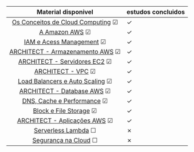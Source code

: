 |                           Material disponivel                            | estudos concluidos |
|:------------------------------------------------------------------------:|--------------------|
| [Os Conceitos de Cloud Computing](conceitos_cloud_computing.md) &#x2611; | &check;            |
|                 [A Amazon AWS](amazon_aws.md)   &#x2611;                 | &check;            |
|                [IAM e Acess Management](iam.md)  &#x2611;                | &check;            |
|             [ARCHITECT - Armazenamento AWS](s3.md)  &#x2611;             | &check;            |
|              [ARCHITECT - Servidores EC2](ec2.md)  &#x2611;              | &check;            |
|                   [ARCHITECT - VPC](vpc.md)  &#x2611;                    | &check;            |
| [Load Balancers e Auto Scaling](auto_scaling_load_balancers.md) &#x2611; | &check;            |
|            [ARCHITECT - Database AWS](database.md)  &#x2611;             | &check;            |
|      [DNS, Cache e Performance](dns_cache_performance.md)  &#x2611;      | &check;            |
|         [Block e File Storage](block_file_storage.md)  &#x2611;          | &check;            |
|        [ARCHITECT - Aplicações AWS](aplicacoes_aws.md)  &#x2611;         | &check;            |
|                 [Serverless Lambda](lambda.md)  &#x2610;                 | &cross;            |
|          [Segurança na Cloud](seguranca_na_cloud.md)  &#x2610;           | &cross;            |
